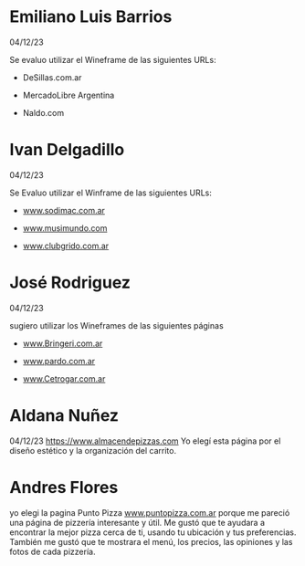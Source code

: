 # Emiliano Luis Barrios 
04/12/23

Se evaluo utilizar el Wineframe de las siguientes URLs:

* DeSillas.com.ar 

* MercadoLibre Argentina 

* Naldo.com

# Ivan Delgadillo
04/12/23

Se Evaluo utilizar el Winframe de las siguientes URLs:

* www.sodimac.com.ar

* www.musimundo.com

* www.clubgrido.com.ar

# José Rodriguez
04/12/23

sugiero  utilizar los Wineframes de las siguientes páginas

* www.Bringeri.com.ar 

* www.pardo.com.ar

* www.Cetrogar.com.ar







# Aldana Nuñez 
04/12/23
https://www.almacendepizzas.com
Yo elegí esta página por el diseño estético y la organización del carrito.


# Andres Flores 

yo elegi la pagina Punto Pizza www.puntopizza.com.ar porque me pareció una página de pizzería interesante y útil. Me gustó que te ayudara a encontrar la mejor pizza cerca de ti, usando tu ubicación y tus preferencias. También me gustó que te mostrara el menú, los precios, las opiniones y las fotos de cada pizzería. 
